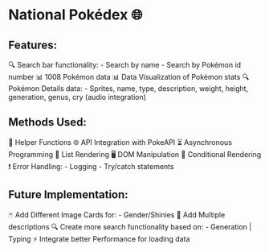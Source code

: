 # National Pokédex 🌐

## Features:
🔍 Search bar functionality:
     - Search by name
     - Search by Pokémon id number 
📊 1008 Pokémon data 
📊 Data Visualization of Pokémon stats 
🔍 Pokémon Details data: 
     - Sprites, name, type, description, weight, height, generation, genus, cry (audio integration) 

## Methods Used: 
🔧 Helper Functions 
🌐 API Integration with PokeAPI
⏳ Asynchronous Programming 
📜 List Rendering 
🖥️ DOM Manipulation 
🔄 Conditional Rendering 
❗ Error Handling: 
     - Logging 
     - Try/catch statements 

## Future Implementation:
🃏 Add Different Image Cards for:
        - Gender/Shinies 
📝 Add Multiple descriptions 
🔍 Create more search functionality based on: 
      - Generation | Typing 
⚡ Integrate better Performance for loading data 